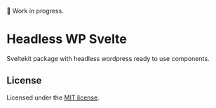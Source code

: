 :construction: Work in progress.

# Headless WP Svelte

Sveltekit package with headless wordpress ready to use components.

## License

Licensed under the [MIT license](https://github.com/HubbeDev/headless-wp-svelte/blob/main/LICENSE.md).
